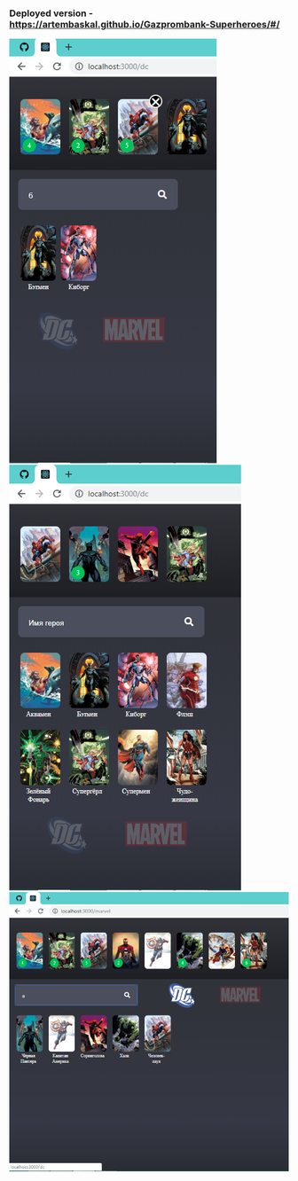 ### Deployed version - https://artembaskal.github.io/Gazprombank-Superheroes/#/
![Иллюстрация к проекту](https://github.com/ArtemBaskal/Gazprombank-Superheroes/blob/master/screens/320.bmp)
![](https://github.com/ArtemBaskal/Gazprombank-Superheroes/blob/master/screens/375.bmp)
![](https://github.com/ArtemBaskal/Gazprombank-Superheroes/blob/master/screens/768.bmp)
